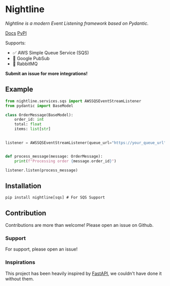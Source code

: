 
# Nightline

*Nightline is a modern Event Listening framework based on Pydantic.*

[Docs](https://dref360.github.io/nightline/) [PyPI](https://pypi.org/project/nightline/)

Supports:
* ✅ AWS Simple Queue Service (SQS)
* 🚧 Google PubSub
* 🚧 RabbitMQ

**Submit an issue for more integrations!**

## Example

```python
from nightline.services.sqs import AWSSQSEventStreamListener
from pydantic import BaseModel

class OrderMessage(BaseModel):
    order_id: int
    total: float
    items: list[str]
    

listener = AWSSQSEventStreamListener(queue_url="https://your_queue_url")


def process_message(message: OrderMessage):
    print(f"Processing order {message.order_id}")

listener.listen(process_message)
```

## Installation

```
pip install nightline[sqs] # For SQS Support
```

## Contribution

Contributions are more than welcome! Please open an issue on Github.

### Support

For support, please open an issue!

### Inspirations

This project has been heavily inspired by [FastAPI](https://fastapi.tiangolo.com/), we couldn't have done it without them.
